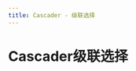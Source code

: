 ```yaml
---
title: Cascader - 级联选择
---
```



# Cascader级联选择

<ClientOnly>
  <cascader-demos></cascader-demos>
</ClientOnly>

<cascader-attributes></cascader-attributes>
